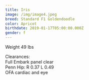 ```yaml
---
title: Iris
image: /img/image4.jpeg
breed: Standard F1 Goldendoodle
color: Apricot
birthdate: 2019-01-17T05:00:00.000Z
gender: f
---
```

Weight 49 lbs

Clearances:\
Full Embark panel clear\
Penn Hip: R 0.37 L 0.49\
OFA cardiac and eye